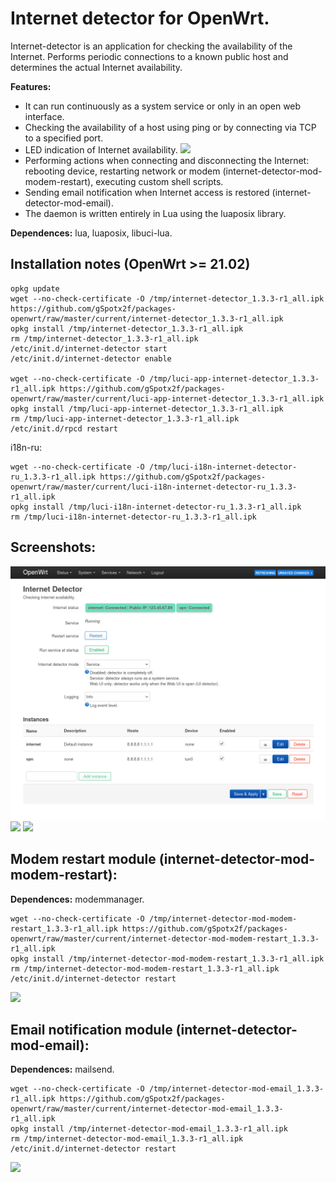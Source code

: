 # Internet detector for OpenWrt.
Internet-detector is an application for checking the availability of the Internet. Performs periodic connections to a known public host and determines the actual Internet availability.

**Features:**
 - It can run continuously as a system service or only in an open web interface.
 - Checking the availability of a host using ping or by connecting via TCP to a specified port.
 - LED indication of Internet availability.
![](https://github.com/gSpotx2f/luci-app-internet-detector/blob/master/screenshots/internet-led.jpg)
 - Performing actions when connecting and disconnecting the Internet: rebooting device, restarting network or modem (internet-detector-mod-modem-restart), executing custom shell scripts.
 - Sending email notification when Internet access is restored (internet-detector-mod-email).
 - The daemon is written entirely in Lua using the luaposix library.

**Dependences:** lua, luaposix, libuci-lua.

## Installation notes (OpenWrt >= 21.02)

    opkg update
    wget --no-check-certificate -O /tmp/internet-detector_1.3.3-r1_all.ipk https://github.com/gSpotx2f/packages-openwrt/raw/master/current/internet-detector_1.3.3-r1_all.ipk
    opkg install /tmp/internet-detector_1.3.3-r1_all.ipk
    rm /tmp/internet-detector_1.3.3-r1_all.ipk
    /etc/init.d/internet-detector start
    /etc/init.d/internet-detector enable

    wget --no-check-certificate -O /tmp/luci-app-internet-detector_1.3.3-r1_all.ipk https://github.com/gSpotx2f/packages-openwrt/raw/master/current/luci-app-internet-detector_1.3.3-r1_all.ipk
    opkg install /tmp/luci-app-internet-detector_1.3.3-r1_all.ipk
    rm /tmp/luci-app-internet-detector_1.3.3-r1_all.ipk
    /etc/init.d/rpcd restart

i18n-ru:

    wget --no-check-certificate -O /tmp/luci-i18n-internet-detector-ru_1.3.3-r1_all.ipk https://github.com/gSpotx2f/packages-openwrt/raw/master/current/luci-i18n-internet-detector-ru_1.3.3-r1_all.ipk
    opkg install /tmp/luci-i18n-internet-detector-ru_1.3.3-r1_all.ipk
    rm /tmp/luci-i18n-internet-detector-ru_1.3.3-r1_all.ipk

## Screenshots:

![](https://github.com/gSpotx2f/luci-app-internet-detector/blob/master/screenshots/01.jpg)
![](https://github.com/gSpotx2f/luci-app-internet-detector/blob/master/screenshots/02.jpg)
![](https://github.com/gSpotx2f/luci-app-internet-detector/blob/master/screenshots/03.jpg)

## Modem restart module (internet-detector-mod-modem-restart):

**Dependences:** modemmanager.

    wget --no-check-certificate -O /tmp/internet-detector-mod-modem-restart_1.3.3-r1_all.ipk https://github.com/gSpotx2f/packages-openwrt/raw/master/current/internet-detector-mod-modem-restart_1.3.3-r1_all.ipk
    opkg install /tmp/internet-detector-mod-modem-restart_1.3.3-r1_all.ipk
    rm /tmp/internet-detector-mod-modem-restart_1.3.3-r1_all.ipk
    /etc/init.d/internet-detector restart

![](https://github.com/gSpotx2f/luci-app-internet-detector/blob/master/screenshots/04.jpg)

## Email notification module (internet-detector-mod-email):

**Dependences:** mailsend.

    wget --no-check-certificate -O /tmp/internet-detector-mod-email_1.3.3-r1_all.ipk https://github.com/gSpotx2f/packages-openwrt/raw/master/current/internet-detector-mod-email_1.3.3-r1_all.ipk
    opkg install /tmp/internet-detector-mod-email_1.3.3-r1_all.ipk
    rm /tmp/internet-detector-mod-email_1.3.3-r1_all.ipk
    /etc/init.d/internet-detector restart

![](https://github.com/gSpotx2f/luci-app-internet-detector/blob/master/screenshots/05.jpg)
